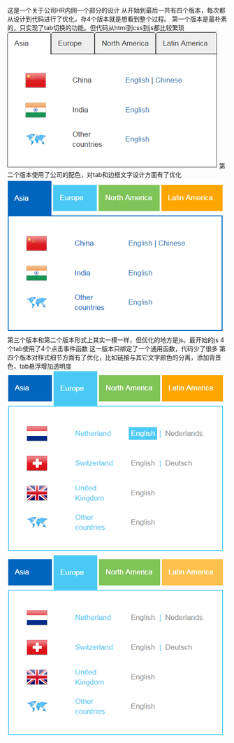 这是一个关于公司HR内网一个部分的设计
从开始到最后一共有四个版本，每次都从设计到代码进行了优化，存4个版本就是想看到整个过程。
第一个版本是最朴素的，只实现了tab切换的功能。但代码从html到css到js都比较繁琐
![Alt text](/screenshot/version1.PNG)
第二个版本使用了公司的配色，对tab和边框文字设计方面有了优化
![Alt text](/screenshot/version2.PNG)
第三个版本和第二个版本形式上其实一模一样，但优化的地方是js。最开始的js 4个tab使用了4个点击事件函数
这一版本只绑定了一个通用函数，代码少了很多
第四个版本对样式细节方面有了优化，比如链接与其它文字颜色的分离，添加背景色，tab悬浮增加透明度
![Alt text](/screenshot/version4.PNG)
![Alt text](/screenshot/version4.1.PNG)
